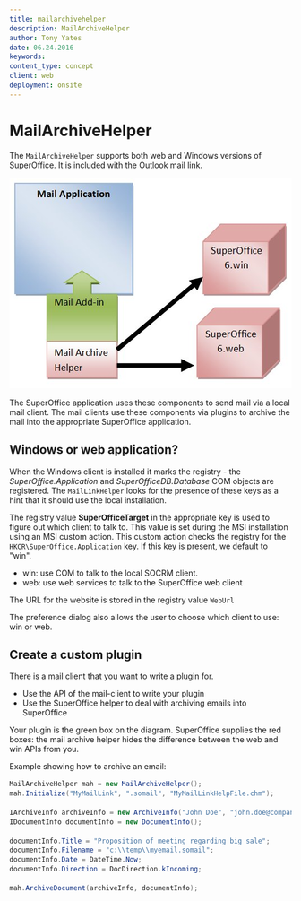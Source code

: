 ```yaml
---
title: mailarchivehelper
description: MailArchiveHelper
author: Tony Yates
date: 06.24.2016
keywords:
content_type: concept
client: web
deployment: onsite
---
```


# MailArchiveHelper

The `MailArchiveHelper` supports both web and Windows versions of SuperOffice. It is included with the Outlook mail link.

![diagram][img1]

The SuperOffice application uses these components to send mail via a local mail client. The mail clients use these components via plugins to archive the mail into the appropriate SuperOffice application.

## Windows or web application?

When the Windows client is installed it marks the registry - the *SuperOffice.Application* and *SuperOfficeDB.Database* COM objects are registered. The `MailLinkHelper` looks for the presence of these keys as a hint that it should use the local installation.

The registry value **SuperOfficeTarget** in the appropriate key is used to figure out which client to talk to. This value is set during the MSI installation using an MSI custom action. This custom action checks the registry for the `HKCR\SuperOffice.Application` key. If this key is present, we default to "win".

* win: use COM to talk to the local SOCRM client.
* web: use web services to talk to the SuperOffice web client

The URL for the website is stored in the registry value `WebUrl`

The preference dialog also allows the user to choose which client to use: win or web.

## Create a custom plugin

There is a mail client that you want to write a plugin for.

* Use the API of the mail-client to write your plugin
* Use the SuperOffice helper to deal with archiving emails into SuperOffice

Your plugin is the green box on the diagram. SuperOffice supplies the red boxes: the mail archive helper hides the difference between the web and win APIs from you.

Example showing how to archive an email:

```csharp
MailArchiveHelper mah = new MailArchiveHelper();
mah.Initialize("MyMailLink", ".somail", "MyMailLinkHelpFile.chm");

IArchiveInfo archiveInfo = new ArchiveInfo("John Doe", "john.doe@company.com", true, true);
IDocumentInfo documentInfo = new DocumentInfo();

documentInfo.Title = "Proposition of meeting regarding big sale";
documentInfo.Filename = "c:\\temp\\myemail.somail";
documentInfo.Date = DateTime.Now;
documentInfo.Direction = DocDirection.kIncoming;

mah.ArchiveDocument(archiveInfo, documentInfo);
```

<!-- Referenced links -->

<!-- Referenced images -->
[img1]: media/diagram.jpg
